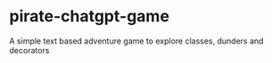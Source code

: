 # pirate-chatgpt-game
A simple text based adventure game to explore classes, dunders and decorators
